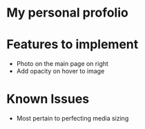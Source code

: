 # My personal profolio 

# Features to implement 
- Photo on the main page on right 
- Add opacity on hover to image 

# Known Issues 
- Most pertain to perfecting media sizing 